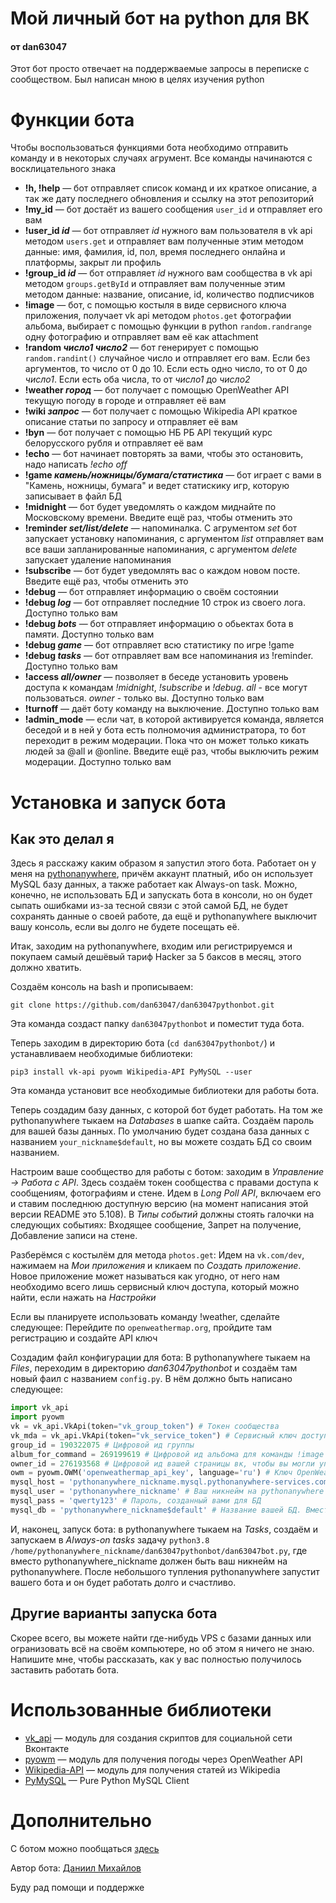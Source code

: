 # Мой личный бот на python для ВК
#### от dan63047
Этот бот просто отвечает на поддержваемые запросы в переписке с сообществом. Был написан мною в целях изучения python
# Функции бота
Чтобы воспользоваться функциями бота необходимо отправить команду и в некоторых случаях агрумент. Все команды начинаются с восклицательного знака

* **!h, !help** — бот отправляет список команд и их краткое описание, а так же дату последнего обновления и ссылку на этот репозиторий
* **!my_id** — бот достаёт из вашего сообщения `user_id` и отправляет его вам
* **!user_id *id*** — бот отправляет *id* нужного вам пользователя в vk api методом `users.get` и отправляет вам полученные этим методом данные: имя, фамилия, id, пол, время последнего онлайна и платформы, закрыт ли профиль
* **!group_id *id*** — бот отправляет *id* нужного вам сообщества в vk api методом `groups.getById` и отправляет вам полученные этим методом данные: название, описание, id, количество подписчиков
* **!image** — бот, с помощью костыля в виде сервисного ключа приложения, получает vk api методом `photos.get` фотографии альбома, выбирает с помощью функции в python `random.randrange` одну фотографию и отправляет вам её как attachment
* **!random *число1* *число2*** — бот генерирует с помощью `random.randint()` случайное число и отправляет его вам. Если без аргументов, то число от 0 до 10. Если есть одно число, то от 0 до *число1*. Если есть оба числа, то от *число1* до *число2*
* **!weather *город*** — бот получает с помощью OpenWeather API текущую погоду в городе и отправляет её вам
* **!wiki *запрос*** — бот получает с помощью Wikipedia API краткое описание статьи по запросу и отправляет её вам
* **!byn** — бот получает с помощью НБ РБ API текущий курс белорусского рубля и отправляет её вам
* **!echo** — бот начинает повторять за вами, чтобы это остановить, надо написать *!echo off*
* **!game *камень/ножницы/бумага/статистика*** — бот играет с вами в "Камень, ножницы, бумага" и ведет статискику игр, которую записывает в файл БД
* **!midnight** — бот будет уведомлять о каждом миднайте по Московскому времени. Введите ещё раз, чтобы отменить это
* **!reminder *set/list/delete*** — напоминалка. С агрументом *set* бот запускает установку напоминания, с аргументом *list* отправляет вам все ваши запланированные напоминания, с аргументом *delete* запускает удаление напоминания
* **!subscribe** — бот будет уведомлять вас о каждом новом посте. Введите ещё раз, чтобы отменить это
* **!debug** — бот отправляет информацию о своём состоянии
* **!debug *log*** — бот отправляет последние 10 строк из своего лога. Доступно только вам
* **!debug *bots*** — бот отправляет информацию о обьектах бота в памяти. Доступно только вам
* **!debug *game*** — бот отправляет всю статистику по игре !game
* **!debug *tasks*** — бот отправляет вам все напоминания из !reminder. Доступно только вам
* **!access *all/owner*** — позволяет в беседе установить уровень доступа к командам *!midnight*, *!subscribe* и *!debug*. *all* - все могут пользоваться. *owner* - только вы. Доступно только вам
* **!turnoff** — даёт боту команду на выключение. Доступно только вам
* **!admin_mode** — если чат, в которой активируется команда, является беседой и в ней у бота есть полномочия администратора, то бот переходит в режим модерации. Пока что он может только кикать людей за @all и @online. Введите ещё раз, чтобы выключить режим модерации. Доступно только вам
# Установка и запуск бота
## Как это делал я
Здесь я расскажу каким образом я запустил этого бота. Работает он у меня на [pythonanywhere](https://www.pythonanywhere.com/), причём аккаунт платный, ибо он использует MySQL базу данных, а также работает как Always-on task. Можно, конечно, не использовать БД и запускать бота в консоли, но он будет сыпать ошибками из-за тесной связи с этой самой БД, не будет сохранять данные о своей работе, да ещё и pythonanywhere выключит вашу консоль, если вы долго не будете посещать её.

Итак, заходим на pythonanywhere, входим или регистрируемся и покупаем самый дешёвый тариф Hacker за 5 баксов в месяц, этого должно хватить.

Создаём консоль на bash и прописываем:

`git clone https://github.com/dan63047/dan63047pythonbot.git`

Эта команда создаст папку `dan63047pythonbot` и поместит туда бота.

Теперь заходим в директорию бота (`cd dan63047pythonbot/`) и устанавливаем необходимые библиотеки:

`pip3 install vk-api pyowm Wikipedia-API PyMySQL --user`

Эта команда установит все необходимые библиотеки для работы бота.

Теперь создадим базу данных, с которой бот будет работать. На том же pythonanywhere тыкаем на *Databases* в шапке сайта. Создаём пароль для вашей базы данных. По умолчанию будет создана база данных с названием `your_nickname$default`, но вы можете создать БД со своим названием.

Настроим ваше сообщество для работы с ботом: заходим в *Управление -> Работа с API*. Здесь создаём токен сообщества с правами доступа к сообщениям, фотографиям и стене. Идем в *Long Poll API*, включаем его и ставим последнюю доступную версию (на момент написания этой версии README это 5.108). В *Типы событий* должны стоять галочки на следующих событиях: Входящее сообщение, Запрет на получение, Добавление записи на стене.

Разберёмся с костылём для метода `photos.get`: Идем на `vk.com/dev`, нажимаем на *Мои приложения* и кликаем по *Создать приложение*. Новое приложение может называться как угодно, от него нам необходимо всего лишь сервисный ключ доступа, который можно найти, если нажать на *Настройки*

Если вы планируете использовать команду !weather, сделайте следующее:
Перейдите по `openweathermap.org`, пройдите там регистрацию и создайте API ключ

Создадим файл конфигурации для бота: В pythonanywhere тыкаем на *Files*, переходим в директорию *dan63047pythonbot* и создаём там новый фаил с названием `config.py`. В нём должно быть написано следующее:
```python
import vk_api
import pyowm
vk = vk_api.VkApi(token="vk_group_token") # Токен сообщества
vk_mda = vk_api.VkApi(token="vk_service_token") # Сервисный ключ доступа
group_id = 190322075 # Цифровой ид группы
album_for_command = 269199619 # Цифровой ид альбома для команды !image
owner_id = 276193568 # Цифровой ид вашей страницы вк, чтобы вы могли управлять ботом в переписке
owm = pyowm.OWM('openweathermap_api_key', language='ru') # Ключ OpenWeather API
mysql_host = 'pythonanywhere_nickname.mysql.pythonanywhere-services.com' # ссылка на хост БД. Вместо pythonanywhere_nickname должен быть ваш никнейм на pythonanywhere
mysql_user = 'pythonanywhere_nickname' # Ваш никнейм на pythonanywhere
mysql_pass = 'qwerty123' # Пароль, созданный вами для БД
mysql_db = 'pythonanywhere_nickname$default' # Название вашей БД. Вместо pythonanywhere_nickname должен быть ваш никнейм на pythonanywhere. Так же вместо default может быть ваше название БД
```
И, наконец, запуск бота: в pythonanywhere тыкаем на *Tasks*, создаём и запускаем в *Always-on tasks* задачу `python3.8 /home/pythonanywhere_nickname/dan63047pythonbot/dan63047bot.py`, где вместо pythonanywhere_nickname должен быть ваш никнейм на pythonanywhere. После небольшого тупления pythonanywhere запустит вашего бота и он будет работать долго и счастливо.
## Другие варианты запуска бота
Скорее всего, вы можете найти где-нибудь VPS с базами данных или огранизовать всё на своём компьютере, но об этом я ничего не знаю. Напишите мне, чтобы рассказать, как у вас полностью получилось заставить работать бота.
# Использованные библиотеки
* [vk_api](https://github.com/python273/vk_api) — модуль для создания скриптов для социальной сети Вконтакте
* [pyowm](https://github.com/csparpa/pyowm) — модуль для получения погоды через OpenWeather API
* [Wikipedia-API](https://github.com/martin-majlis/Wikipedia-API) — модуль для получения статей из Wikipedia
* [PyMySQL](https://github.com/PyMySQL/PyMySQL/) — Pure Python MySQL Client
# Дополнительно
С ботом можно пообщаться [здесь](https://vk.com/im?sel=-190322075)

Автор бота: [Даниил Михайлов](https://vk.com/dan63047)

Буду рад помощи и поддержке
